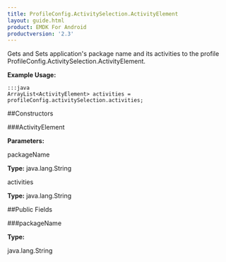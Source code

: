```yaml
---
title: ProfileConfig.ActivitySelection.ActivityElement
layout: guide.html
product: EMDK For Android
productversion: '2.3'
---
```


Gets and Sets application's package name and its activities to the profile  ProfileConfig.ActivitySelection.ActivityElement.

 

**Example Usage:**
	
	:::java	
	ArrayList<ActivityElement> activities = profileConfig.activitySelection.activities;


##Constructors

###ActivityElement



**Parameters:**

packageName



**Type:** java.lang.String

activities



**Type:** java.lang.String

##Public Fields

###packageName



**Type:**

java.lang.String













